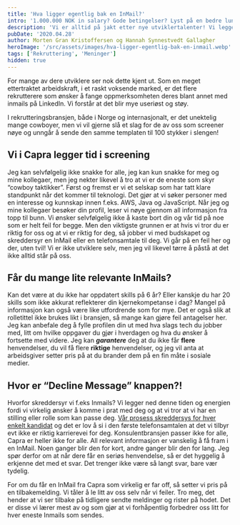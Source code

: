 ```yaml
---
title: 'Hva ligger egentlig bak en InMail?'
intro: '1.000.000 NOK in salary? Gode betingelser? Lyst på en bedre lunsj? Fantastisk mulighet for en av våre kunder (som vi på død og liv ikke kan si hvem er)!'
description: 'Vi er alltid på jakt etter nye utviklertalenter! Vi legger derfor tid i screening av profiler og i å sende relevante InMails. Les om hva som ligger bak >>'
pubDate: '2020.04.28'
author: Morten Gran Kristoffersen og Hannah Synnestvedt Gallagher
heroImage: '/src/assets/images/hva-ligger-egentlig-bak-en-inmail.webp'
tags: ['Rekruttering', 'Meninger']
hidden: true
---
```


For mange av dere utviklere ser nok dette kjent ut. Som en meget ettertraktet arbeidskraft, i et raskt voksende marked, er det flere rekrutterere som ønsker å fange oppmerksomheten deres blant annet med inmails på LinkedIn. Vi forstår at det blir mye useriøst og støy.

I rekrutteringsbransjen, både i Norge og internasjonalt, er det unektelig mange cowboyer, men vi vil gjerne slå et slag for de av oss som screener nøye og unngår å sende den samme templaten til 100 stykker i slengen!

## Vi i Capra legger tid i screening

Jeg kan selvfølgelig ikke snakke for alle, jeg kan kun snakke for meg og mine kollegaer, men jeg nekter likevel å tro at vi er de eneste som skyr “cowboy taktikker”. Først og fremst er vi et selskap som har tatt klare standpunkt når det kommer til teknologi. Det gjør at vi søker personer med en interesse og kunnskap innen f.eks. AWS, Java og JavaScript. Når jeg og mine kollegaer besøker din profil, leser vi nøye gjennom all informasjon fra topp til bunn. Vi ønsker selvfølgelig ikke å kaste bort din og vår tid på noe som er helt feil for begge. Men den viktigste grunnen er at hvis vi tror du er riktig for oss og at vi er riktig for deg, så jobber vi med budskapet og skreddersyr en InMail eller en telefonsamtale til deg. Vi går på en feil her og der, uten tvil! Vi er ikke utviklere selv, men jeg vil likevel tørre å påstå at det ikke alltid står på oss.

## Får du mange lite relevante InMails?

Kan det være at du ikke har oppdatert skills på 6 år? Eller kanskje du har 20 skills som ikke akkurat reflekterer din kjernekompetanse i dag? Mangel på informasjon kan også være like utfordrende som for mye. Det er også slik at rolletittel ikke brukes likt i bransjen, så mange kan gjøre feil antagelser her. Jeg kan anbefale deg å fylle profilen din ut med hva slags tech du jobber med, litt om hvilke oppgaver du gjør i hverdagen og hva du ønsker å fortsette med videre. Jeg kan ***garantere*** deg at du ikke får **flere** henvendelser, du vil få flere **riktige** henvendelser, og jeg vil anta at arbeidsgiver setter pris på at du brander dem på en fin måte i sosiale medier.

## Hvor er “Decline Message” knappen?!

Hvorfor skreddersyr vi f.eks Inmails? Vi legger ned denne tiden og energien fordi vi virkelig ønsker å komme i prat med deg og at vi tror at vi har en stilling eller rolle som kan passe deg. [Vår prosess skreddersys for hver enkelt kandidat](/derfor-tilpasser-vi-var-rekrutteringsprosess-til-kandidaten) og det er lov å si i den første telefonsamtalen at det vi tilbyr evt ikke er riktig karrierevei for deg. Konsulentbransjen passer ikke for alle, Capra er heller ikke for alle. All relevant informasjon er vanskelig å få fram i en InMail. Noen ganger blir den for kort, andre ganger blir den for lang. Jeg spør derfor om at når dere får en seriøs henvendelse, så er det hyggelig å erkjenne det med et svar. Det trenger ikke være så langt svar, bare vær tydelig.

For om du får en InMail fra Capra som virkelig er far off, så setter vi pris på en tilbakemelding. Vi tåler å le litt av oss selv når vi feiler. Tro meg, det hender at vi ser tilbake på tidligere sendte meldinger og rister på hodet. Det er disse vi lærer mest av og som gjør at vi forhåpentlig forbedrer oss litt for hver eneste Inmails som sendes.